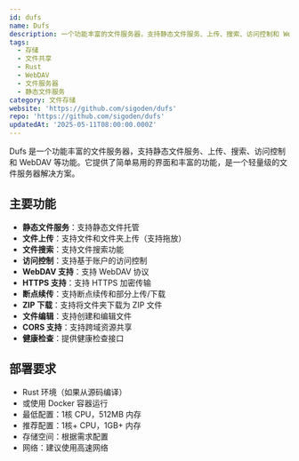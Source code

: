 ```yaml
---
id: dufs
name: Dufs
description: 一个功能丰富的文件服务器，支持静态文件服务、上传、搜索、访问控制和 WebDAV
tags:
  - 存储
  - 文件共享
  - Rust
  - WebDAV
  - 文件服务器
  - 静态文件服务
category: 文件存储
website: 'https://github.com/sigoden/dufs'
repo: 'https://github.com/sigoden/dufs'
updatedAt: '2025-05-11T08:00:00.000Z'
---
```


Dufs 是一个功能丰富的文件服务器，支持静态文件服务、上传、搜索、访问控制和 WebDAV 等功能。它提供了简单易用的界面和丰富的功能，是一个轻量级的文件服务器解决方案。

## 主要功能

- **静态文件服务**：支持静态文件托管
- **文件上传**：支持文件和文件夹上传（支持拖放）
- **文件搜索**：支持文件搜索功能
- **访问控制**：支持基于账户的访问控制
- **WebDAV 支持**：支持 WebDAV 协议
- **HTTPS 支持**：支持 HTTPS 加密传输
- **断点续传**：支持断点续传和部分上传/下载
- **ZIP 下载**：支持将文件夹下载为 ZIP 文件
- **文件编辑**：支持创建和编辑文件
- **CORS 支持**：支持跨域资源共享
- **健康检查**：提供健康检查接口

## 部署要求

- Rust 环境（如果从源码编译）
- 或使用 Docker 容器运行
- 最低配置：1核 CPU，512MB 内存
- 推荐配置：1核+ CPU，1GB+ 内存
- 存储空间：根据需求配置
- 网络：建议使用高速网络 